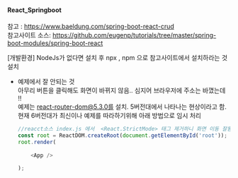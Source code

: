 #### React_Springboot
참고 : https://www.baeldung.com/spring-boot-react-crud <br/>
참고사이트 소스: https://github.com/eugenp/tutorials/tree/master/spring-boot-modules/spring-boot-react

[개발환경]
NodeJs가 없다면 설치 후 npx , npm 으로 참고사이트에서 설치하라는 것 설치


- 예제에서 잘 안되는 것<br/>
  아무리 버튼을 클릭해도 화면이 바뀌지 않음.. 심지어 브라우저에 주소는 바꼈는데 !!<br/>
  예제는 react-router-dom@5.3.0를 설치. 5버전대에서 나타나는 현상이라고 함. <br/>
  현재 6버전대가 최신이나 예제를 따라하기위해 아래 방법으로 임시 처리 

  ```js
  //reacct소스 index.js 에서  <React.StrictMode> 태그 제거하니 화면 이동 잘됨
  const root = ReactDOM.createRoot(document.getElementById('root'));
  root.render(
     
      <App />
  
  );
  ```
  
